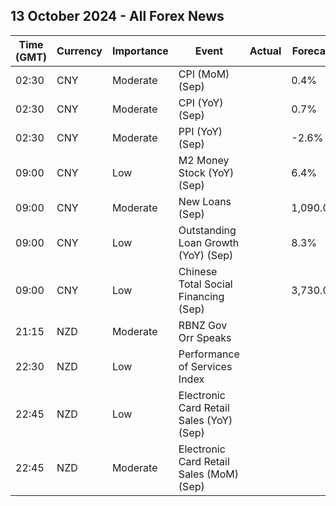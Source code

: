 ## 13 October 2024 - All Forex News

| Time (GMT) | Currency | Importance | Event | Actual | Forecast | Previous |
|------|----------|------------|-------|--------|----------|----------|
| 02:30 | CNY | Moderate | CPI (MoM) (Sep) |  | 0.4% | 0.4% |
| 02:30 | CNY | Moderate | CPI (YoY) (Sep) |  | 0.7% | 0.6% |
| 02:30 | CNY | Moderate | PPI (YoY) (Sep) |  | -2.6% | -1.8% |
| 09:00 | CNY | Low | M2 Money Stock (YoY) (Sep) |  | 6.4% | 6.3% |
| 09:00 | CNY | Moderate | New Loans (Sep) |  | 1,090.0B | 900.0B |
| 09:00 | CNY | Low | Outstanding Loan Growth (YoY) (Sep) |  | 8.3% | 8.5% |
| 09:00 | CNY | Low | Chinese Total Social Financing (Sep) |  | 3,730.0B | 3,030.0B |
| 21:15 | NZD | Moderate | RBNZ Gov Orr Speaks |  |  |  |
| 22:30 | NZD | Low | Performance of Services Index |  |  | 45.5 |
| 22:45 | NZD | Low | Electronic Card Retail Sales (YoY) (Sep) |  |  | -2.9% |
| 22:45 | NZD | Moderate | Electronic Card Retail Sales (MoM) (Sep) |  |  | 0.2% |
